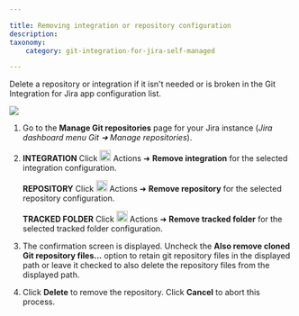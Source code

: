 ```yaml
---

title: Removing integration or repository configuration
description:
taxonomy:
    category: git-integration-for-jira-self-managed

---
```

Delete a repository or integration if it isn't needed or is broken in the Git Integration for Jira app configuration list.

![](https://bigbrassband.atlassian.net/wiki/download/thumbnails/1930397738/gitserver-remove-repo.png?version=1&modificationDate=1630642856115&cacheVersion=1&api=v2&width=680&height=398)

1.  Go to the **Manage Git repositories** page for your Jira instance (_Jira dashboard menu Git ➜ Manage repositories_).

2.  **INTEGRATION**
    Click <img src='https://pf-emoji-service--cdn.us-east-1.prod.public.atl-paas.net/standard/a51a7674-8d5d-4495-a2d2-a67c090f5c3b/32x32/2699.png' width=20 height=20 /> Actions ➜ **Remove integration** for the selected integration configuration.
    
    **REPOSITORY** Click <img src='https://pf-emoji-service--cdn.us-east-1.prod.public.atl-paas.net/standard/a51a7674-8d5d-4495-a2d2-a67c090f5c3b/32x32/2699.png' width=20 height=20 /> Actions ➜ **Remove repository** for the selected repository configuration.

    **TRACKED FOLDER** Click <img src='https://pf-emoji-service--cdn.us-east-1.prod.public.atl-paas.net/standard/a51a7674-8d5d-4495-a2d2-a67c090f5c3b/32x32/2699.png' width=20 height=20 /> Actions ➜ **Remove tracked folder** for the selected tracked folder configuration.

3.  The confirmation screen is displayed.
    Uncheck the **Also remove cloned Git repository files...** option to retain git repository files in the displayed path or leave it checked to also delete the repository files from the displayed path.

4.  Click **Delete** to remove the repository. Click **Cancel** to abort this process.

